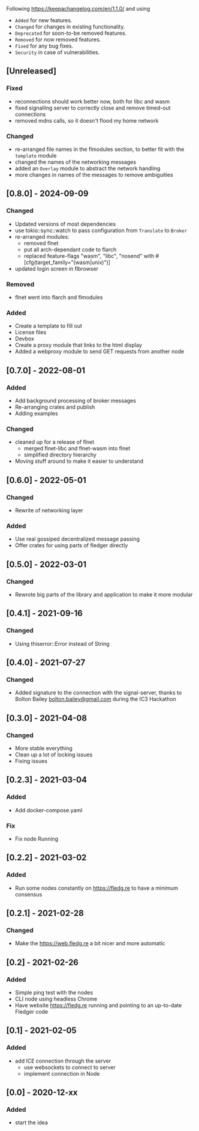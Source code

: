 Following https://keepachangelog.com/en/1.1.0/ and using
- `Added` for new features.
- `Changed` for changes in existing functionality.
- `Deprecated` for soon-to-be removed features.
- `Removed` for now removed features.
- `Fixed` for any bug fixes.
- `Security` in case of vulnerabilities.

## [Unreleased]

### Fixed
- reconnections should work better now, both for libc and wasm
- fixed signalling server to correctly close and remove timed-out connections
- removed mdns calls, so it doesn't flood my home network

### Changed
- re-arranged file names in the flmodules section, to better fit with the `template` module
- changed the names of the networking messages
- added an `Overlay` module to abstract the network handling
- more changes in names of the messages to remove ambiguities

## [0.8.0] - 2024-09-09

### Changed
- Updated versions of most dependencies
- use tokio::sync::watch to pass configuration from `Translate` to `Broker`
- re-arranged modules:
  - removed flnet
  - put all arch-dependant code to flarch
  - replaced feature-flags "wasm", "libc", "nosend" with #[cfg(target_family="(wasm|unix)")]
- updated login screen in flbrowser

### Removed
- flnet went into flarch and flmodules

### Added
- Create a template to fill out
- License files
- Devbox
- Create a proxy module that links to the html display
- Added a webproxy module to send GET requests from another node

## [0.7.0] - 2022-08-01

### Added
  - Add background processing of broker messages
  - Re-arranging crates and publish
  - Adding examples

### Changed
  - cleaned up for a release of flnet
      - merged flnet-libc and flnet-wasm into flnet
      - simplified directory hierarchy
  - Moving stuff around to make it easier to understand

## [0.6.0] - 2022-05-01

### Changed
  - Rewrite of networking layer

### Added
  - Use real gossiped decentralized message passing
  - Offer crates for using parts of fledger directly

## [0.5.0] - 2022-03-01

### Changed
  - Rewrote big parts of the library and application to make it more modular

## [0.4.1] - 2021-09-16

### Changed
  - Using thiserror::Error instead of String

## [0.4.0] - 2021-07-27

### Changed
  - Added signature to the connection with the signal-server, thanks to
      Bolton Bailey <bolton.bailey@gmail.com>
    during the IC3 Hackathon

## [0.3.0] - 2021-04-08

### Changed
  - More stable everything
  - Clean up a lot of locking issues
  - Fixing issues

## [0.2.3] - 2021-03-04

### Added
  - Add docker-compose.yaml

### Fix
  - Fix node Running

## [0.2.2] - 2021-03-02

### Added
  - Run some nodes constantly on https://fledg.re to have a minimum consensus

## [0.2.1] - 2021-02-28

### Changed
  - Make the https://web.fledg.re a bit nicer and more automatic

## [0.2] - 2021-02-26

### Added
  - Simple ping test with the nodes
  - CLI node using headless Chrome
  - Have website https://fledg.re running and pointing to an up-to-date Fledger code

## [0.1] - 2021-02-05

### Added
  - add ICE connection through the server
    - use websockets to connect to server
    - implement connection in Node

## [0.0] - 2020-12-xx

### Added
  - start the idea